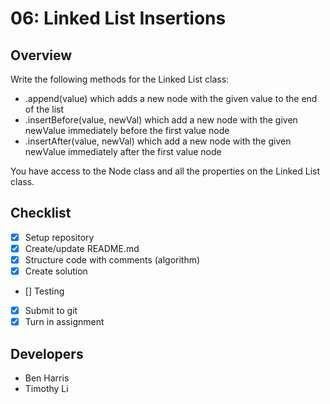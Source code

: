 # 06: Linked List Insertions
## Overview
Write the following methods for the Linked List class:

- .append(value) which adds a new node with the given value to the end of the list
- .insertBefore(value, newVal) which add a new node with the given newValue immediately before the first value node
- .insertAfter(value, newVal) which add a new node with the given newValue immediately after the first value node

You have access to the Node class and all the properties on the Linked List class.

## Checklist
- [x] Setup repository
- [x] Create/update README.md
- [X] Structure code with comments (algorithm)
- [X] Create solution
- [] Testing
- [X] Submit to git
- [X] Turn in assignment

## Developers
* Ben Harris
* Timothy Li